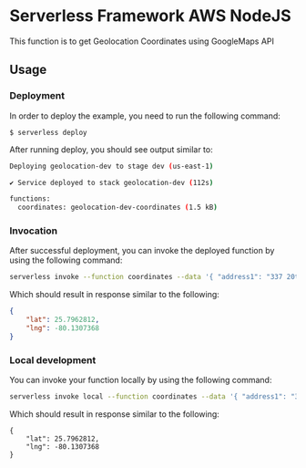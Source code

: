 
# Serverless Framework AWS NodeJS

This function is to get Geolocation Coordinates using GoogleMaps API


## Usage

### Deployment

In order to deploy the example, you need to run the following command:

```
$ serverless deploy
```

After running deploy, you should see output similar to:

```bash
Deploying geolocation-dev to stage dev (us-east-1)

✔ Service deployed to stack geolocation-dev (112s)

functions:
  coordinates: geolocation-dev-coordinates (1.5 kB)
```

### Invocation

After successful deployment, you can invoke the deployed function by using the following command:

```bash
serverless invoke --function coordinates --data '{ "address1": "337 20th St","address2": "","city": "Miami Beach","state": "FL","postalCode": "33139"}'
```

Which should result in response similar to the following:

```json
{
    "lat": 25.7962812,
    "lng": -80.1307368
}
```

### Local development

You can invoke your function locally by using the following command:

```bash
serverless invoke local --function coordinates --data '{ "address1": "337 20th St","address2": "","city": "Miami Beach","state": "FL","postalCode": "33139"}'
```

Which should result in response similar to the following:

```
{
    "lat": 25.7962812,
    "lng": -80.1307368
}
```
